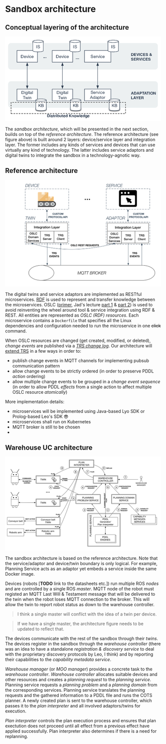# Sandbox architecture

## Conceptual layering of the architecture

![](img/architecture-conceptual.png)

The _sandbox architecture_, which will be presented in the next section, builds
on top of the _reference architecture_. The reference architecture (see figure
above) is built around 2 layers: device/service layer and integration layer. The
former includes any kinds of services and devices that can use virtually any
kind of technology. The latter includes service adaptors and digital twins to
integrate the sandbox in a technology-agnotic way.


## Reference architecture

![](img/architecture-reference.png)

The digital twins and service adaptors are implemented as RESTful microservices.
[RDF](https://www.w3.org/TR/2014/NOTE-rdf11-primer-20140624/) is used to
represent and transfer knowledge between the microservices. OSLC
([primer](http://open-services.net/resources/tutorials/oslc-primer/), Jad's
lecture [part 1](https://www.youtube.com/watch?v=qQRZtd4EC7E) & [part
2](https://www.youtube.com/watch?v=k0cOAkEWvBs)) is used to avoid reinventing
the wheel around tool & service integration using RDF & REST. All entities are
represented as _OSLC (RDF) resources_. Each microservice contains a `Dockerfile`
that specifies all the Linux dependencies and configuration needed to run the
microservice in one ~~click~~ command.

When OSLC resources are changed (get created, modified, or deleted), _change
events_ are published via a _[TRS change
log](http://open-services.net/wiki/core/TrackedResourceSet-2.0/#Resource.3A-ChangeLog)_.
Our architecture will [extend TRS](trs-extensions.md) in a few ways in order to:

- publish change events in MQTT channels for implementing pubsub communication
  pattern
- allow change events to be strictly ordered (in order to preserve PDDL _action_
  ordering)
- allow multiple change events to be grouped in a _change event sequence_ (in
  order to allow PDDL _effects_ from a single action to affect multiple OSLC
  resource _atomically_)

More implementation details:

- microservices will be implemented using Java-based Lyo SDK or Prolog-based
  Leo's SDK :sunglasses:
- microservices shall run on Kubernetes
- MQTT broker is still to be chosen
-

## Warehouse UC architecture

![](img/architecture-sandbox.png)

The sandbox architecture is based on the reference architecture. Note that the
service/adaptor and device/twin boundary is only logical. For example, Planning
Service acts as an adaptor yet embeds a service inside the same Docker image.

Devices (robots [**TODO** link to the datasheets etc.]) run multiple ROS _nodes_
and are controlled by a single ROS _master_. MQTT node of the robot must registed an MQTT Last Will & Testament message that will be delivered to the twin when the robot loses MQTT connection to the broker. This will allow the twin to report robot status as down to the warehouse controller.

> I think a single master will conflict with the idea of a twin per device.

> If we have a single master, the architecture figure needs to be updated to
> reflect that.

The devices communicate with the rest of the sandbox through their _twins_. The
devices register in the sandbox through the _warehouse controller_ (there was an
idea to have a standalone _registration & discovery service_ to deal with the
proprietary discovery protocols by Leo, I think) and by reporting their
capabilities to the _capability metadata service_.

_Warehouse manager_ (or _MOO manager_) provides a concrete task to the
_warehouse controller_. _Warehouse controller_ allocates suitable devices and
other resources and creates a _planning request_ to the _planning service_.
Planning service requests a _planning problem_ and a _planning domain_ from the
corresponding services. Planning service translates the planning requests and
the gathered information to a PDDL file and runs the COTS planner. A newly
created plan is sent to the warehouse controller, which passes it to the _plan
interpreter_ and all involved adaptors/twins for execution.

_Plan interpreter_ controls the plan execution process and ensures that plan
exectution does not proceed until all effect from a previous effect have applied
successfully. Plan interpreter also determines if there is a need for
replanning.
